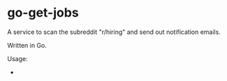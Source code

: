 # go-get-jobs

A service to scan the subreddit "r/hiring" and send out notification emails.

Written in Go.

Usage:

-


